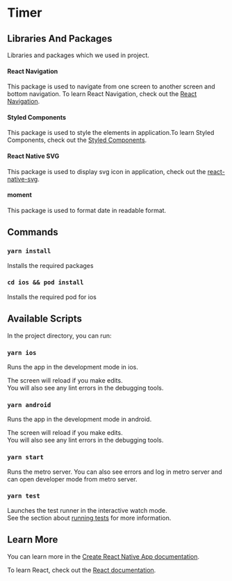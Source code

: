 # Timer

## Libraries And Packages
Libraries and packages which we used in project.

#### React Navigation
This package is used to navigate from one screen to another screen and bottom navigation. To learn React Navigation, check out the [React Navigation](https://reactnavigation.org/docs/getting-started/).

#### Styled Components
This package is used to style the elements in application.To learn Styled Components, check out the [Styled Components](https://styled-components.com/docs).

#### React Native SVG
This package is used to display svg icon in application, check out the [react-native-svg](https://github.com/software-mansion/react-native-svg).

#### moment
This package is used to format date in readable format.

## Commands
### `yarn install` 

Installs the required packages

### `cd ios && pod install` 

Installs the required pod for ios

## Available Scripts

In the project directory, you can run:

### `yarn ios`

Runs the app in the development mode in ios.

The screen will reload if you make edits.\
You will also see any lint errors in the debugging tools.

### `yarn android`

Runs the app in the development mode in android.

The screen will reload if you make edits.\
You will also see any lint errors in the debugging tools.

### `yarn start`

Runs the metro server. You can also see errors and log in metro server and can open developer mode from metro server.

### `yarn test`

Launches the test runner in the interactive watch mode.\
See the section about [running tests](https://facebook.github.io/create-react-app/docs/running-tests) for more information.

## Learn More

You can learn more in the [Create React Native App documentation](https://reactnative.dev/docs/environment-setup).

To learn React, check out the [React documentation](https://reactjs.org/).
